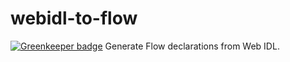 # webidl-to-flow

[![Greenkeeper badge](https://badges.greenkeeper.io/motiz88/webidl-to-flow.svg)](https://greenkeeper.io/)
Generate Flow declarations from Web IDL.

